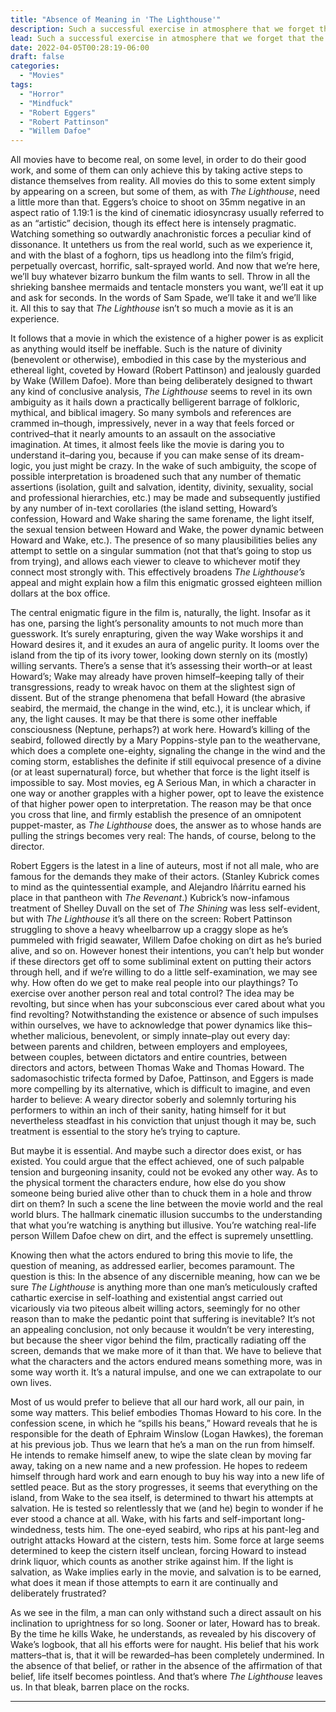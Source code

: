 ```yaml
---
title: "Absence of Meaning in 'The Lighthouse'"
description: Such a successful exercise in atmosphere that we forget that the thing we’re watching may very well be about nothing.
lead: Such a successful exercise in atmosphere that we forget that the thing we’re watching may very well be about nothing.
date: 2022-04-05T00:28:19-06:00
draft: false
categories:
  - "Movies"
tags:
  - "Horror"
  - "Mindfuck"
  - "Robert Eggers"
  - "Robert Pattinson"
  - "Willem Dafoe"
---
```


All movies have to become real, on some level, in order to do their good work, and some of them can only achieve this by taking active steps to distance themselves from reality. All movies do this to some extent simply by appearing on a screen, but some of them, as with *The Lighthouse*, need a little more than that. Eggers’s choice to shoot on 35mm negative in an aspect ratio of 1.19:1 is the kind of cinematic idiosyncrasy usually referred to as an “artistic” decision, though its effect here is intensely pragmatic. Watching something so outwardly anachronistic forces a peculiar kind of dissonance. It untethers us from the real world, such as we experience it, and with the blast of a foghorn, tips us headlong into the film’s frigid, perpetually overcast, horrific, salt-sprayed world. And now that we’re here, we’ll buy whatever bizarro bunkum the film wants to sell. Throw in all the shrieking banshee mermaids and tentacle monsters you want, we’ll eat it up and ask for seconds. In the words of Sam Spade, we’ll take it and we’ll like it. All this to say that *The Lighthouse* isn’t so much a movie as it is an experience.

It follows that a movie in which the existence of a higher power is as explicit as anything would itself be ineffable. Such is the nature of divinity (benevolent or otherwise), embodied in this case by the mysterious and ethereal light, coveted by Howard (Robert Pattinson) and jealously guarded by Wake (Willem Dafoe). More than being deliberately designed to thwart any kind of conclusive analysis, *The Lighthouse* seems to revel in its own ambiguity as it hails down a practically belligerent barrage of folkloric, mythical, and biblical imagery. So many symbols and references are crammed in–though, impressively, never in a way that feels forced or contrived–that it nearly amounts to an assault on the associative imagination. At times, it almost feels like the movie is daring you to understand it–daring you, because if you can make sense of its dream-logic, you just might be crazy. In the wake of such ambiguity, the scope of possible interpretation is broadened such that any number of thematic assertions (isolation, guilt and salvation, identity, divinity, sexuality, social and professional hierarchies, etc.) may be made and subsequently justified by any number of in-text corollaries (the island setting, Howard’s confession, Howard and Wake sharing the same forename, the light itself, the sexual tension between Howard and Wake, the power dynamic between Howard and Wake, etc.). The presence of so many plausibilities belies any attempt to settle on a singular summation (not that that’s going to stop us from trying), and allows each viewer to cleave to whichever motif they connect most strongly with. This effectively broadens *The Lighthouse’s* appeal and might explain how a film this enigmatic grossed eighteen million dollars at the box office.

The central enigmatic figure in the film is, naturally, the light. Insofar as it has one, parsing the light’s personality amounts to not much more than guesswork. It’s surely enrapturing, given the way Wake worships it and Howard desires it, and it exudes an aura of angelic purity. It looms over the island from the tip of its ivory tower, looking down sternly on its (mostly) willing servants. There’s a sense that it’s assessing their worth–or at least Howard’s; Wake may already have proven himself–keeping tally of their transgressions, ready to wreak havoc on them at the slightest sign of dissent. But of the strange phenomena that befall Howard (the abrasive seabird, the mermaid, the change in the wind, etc.), it is unclear which, if any, the light causes. It may be that there is some other ineffable consciousness (Neptune, perhaps?) at work here. Howard’s killing of the seabird, followed directly by a Mary Poppins-style pan to the weathervane, which does a complete one-eighty, signaling the change in the wind and the coming storm, establishes the definite if still equivocal presence of a divine (or at least supernatural) force, but whether that force is the light itself is impossible to say. Most movies, eg A Serious Man, in which a character in one way or another grapples with a higher power, opt to leave the existence of that higher power open to interpretation. The reason may be that once you cross that line, and firmly establish the presence of an omnipotent puppet-master, as *The Lighthouse* does, the answer as to whose hands are pulling the strings becomes very real: The hands, of course, belong to the director.

Robert Eggers is the latest in a line of auteurs, most if not all male, who are famous for the demands they make of their actors. (Stanley Kubrick comes to mind as the quintessential example, and Alejandro Iñárritu earned his place in that pantheon with *The Revenant*.) Kubrick’s now-infamous treatment of Shelley Duvall on the set of *The Shining* was less self-evident, but with *The Lighthouse* it’s all there on the screen: Robert Pattinson struggling to shove a heavy wheelbarrow up a craggy slope as he’s pummeled with frigid seawater, Willem Dafoe choking on dirt as he’s buried alive, and so on. However honest their intentions, you can’t help but wonder if these directors get off to some subliminal extent on putting their actors through hell, and if we’re willing to do a little self-examination, we may see why. How often do we get to make real people into our playthings? To exercise over another person real and total control? The idea may be revolting, but since when has your subconscious ever cared about what you find revolting? Notwithstanding the existence or absence of such impulses within ourselves, we have to acknowledge that power dynamics like this–whether malicious, benevolent, or simply innate–play out every day: between parents and children, between employers and employees, between couples, between dictators and entire countries, between directors and actors, between Thomas Wake and Thomas Howard. The sadomasochistic trifecta formed by Dafoe, Pattinson, and Eggers is made more compelling by its alternative, which is difficult to imagine, and even harder to believe: A weary director soberly and solemnly torturing his performers to within an inch of their sanity, hating himself for it but nevertheless steadfast in his conviction that unjust though it may be, such treatment is essential to the story he’s trying to capture.

But maybe it is essential. And maybe such a director does exist, or has existed. You could argue that the effect achieved, one of such palpable tension and burgeoning insanity, could not be evoked any other way. As to the physical torment the characters endure, how else do you show someone being buried alive other than to chuck them in a hole and throw dirt on them? In such a scene the line between the movie world and the real world blurs. The hallmark cinematic illusion succumbs to the understanding that what you’re watching is anything but illusive. You’re watching real-life person Willem Dafoe chew on dirt, and the effect is supremely unsettling.

Knowing then what the actors endured to bring this movie to life, the question of meaning, as addressed earlier, becomes paramount. The question is this: In the absence of any discernible meaning, how can we be sure *The Lighthouse* is anything more than one man’s meticulously crafted cathartic exercise in self-loathing and existential angst carried out vicariously via two piteous albeit willing actors, seemingly for no other reason than to make the pedantic point that suffering is inevitable? It’s not an appealing conclusion, not only because it wouldn’t be very interesting, but because the sheer vigor behind the film, practically radiating off the screen, demands that we make more of it than that. We have to believe that what the characters and the actors endured means something more, was in some way worth it. It’s a natural impulse, and one we can extrapolate to our own lives.

Most of us would prefer to believe that all our hard work, all our pain, in some way matters. This belief embodies Thomas Howard to his core. In the confession scene, in which he “spills his beans,” Howard reveals that he is responsible for the death of Ephraim Winslow (Logan Hawkes), the foreman at his previous job. Thus we learn that he’s a man on the run from himself. He intends to remake himself anew, to wipe the slate clean by moving far away, taking on a new name and a new profession. He hopes to redeem himself through hard work and earn enough to buy his way into a new life of settled peace. But as the story progresses, it seems that everything on the island, from Wake to the sea itself, is determined to thwart his attempts at salvation. He is tested so relentlessly that we (and he) begin to wonder if he ever stood a chance at all. Wake, with his farts and self-important long-windedness, tests him. The one-eyed seabird, who rips at his pant-leg and outright attacks Howard at the cistern, tests him. Some force at large seems determined to keep the cistern itself unclean, forcing Howard to instead drink liquor, which counts as another strike against him. If the light is salvation, as Wake implies early in the movie, and salvation is to be earned, what does it mean if those attempts to earn it are continually and deliberately frustrated?

As we see in the film, a man can only withstand such a direct assault on his inclination to uprightness for so long. Sooner or later, Howard has to break. By the time he kills Wake, he understands, as revealed by his discovery of Wake’s logbook, that all his efforts were for naught. His belief that his work matters–that is, that it will be rewarded–has been completely undermined. In the absence of that belief, or rather in the absence of the affirmation of that belief, life itself becomes pointless. And that’s where *The Lighthouse* leaves us. In that bleak, barren place on the rocks.

---
